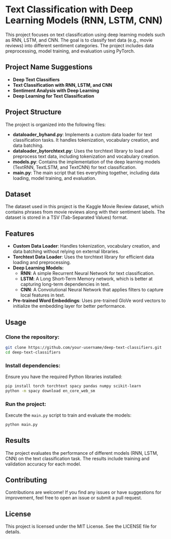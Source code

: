 # Text Classification with Deep Learning Models (RNN, LSTM, CNN)

This project focuses on text classification using deep learning models such as RNN, LSTM, and CNN. The goal is to classify text data (e.g., movie reviews) into different sentiment categories. The project includes data preprocessing, model training, and evaluation using PyTorch.

## Project Name Suggestions
- **Deep Text Classifiers**
- **Text Classification with RNN, LSTM, and CNN**
- **Sentiment Analysis with Deep Learning**
- **Deep Learning for Text Classification**

## Project Structure
The project is organized into the following files:

- **dataloader_byhand.py**: Implements a custom data loader for text classification tasks. It handles tokenization, vocabulary creation, and data batching.
- **dataloader_bytorchtext.py**: Uses the torchtext library to load and preprocess text data, including tokenization and vocabulary creation.
- **models.py**: Contains the implementation of the deep learning models (TextRNN, TextLSTM, and TextCNN) for text classification.
- **main.py**: The main script that ties everything together, including data loading, model training, and evaluation.

## Dataset
The dataset used in this project is the Kaggle Movie Review dataset, which contains phrases from movie reviews along with their sentiment labels. The dataset is stored in a TSV (Tab-Separated Values) format.

## Features
- **Custom Data Loader**: Handles tokenization, vocabulary creation, and data batching without relying on external libraries.
- **Torchtext Data Loader**: Uses the torchtext library for efficient data loading and preprocessing.
- **Deep Learning Models:**
  - **RNN**: A simple Recurrent Neural Network for text classification.
  - **LSTM**: A Long Short-Term Memory network, which is better at capturing long-term dependencies in text.
  - **CNN**: A Convolutional Neural Network that applies filters to capture local features in text.
- **Pre-trained Word Embeddings**: Uses pre-trained GloVe word vectors to initialize the embedding layer for better performance.

## Usage
### Clone the repository:
```bash
git clone https://github.com/your-username/deep-text-classifiers.git
cd deep-text-classifiers
```

### Install dependencies:
Ensure you have the required Python libraries installed:
```bash
pip install torch torchtext spacy pandas numpy scikit-learn
python -m spacy download en_core_web_sm
```

### Run the project:
Execute the `main.py` script to train and evaluate the models:
```bash
python main.py
```

## Results
The project evaluates the performance of different models (RNN, LSTM, CNN) on the text classification task. The results include training and validation accuracy for each model.

## Contributing
Contributions are welcome! If you find any issues or have suggestions for improvement, feel free to open an issue or submit a pull request.

## License
This project is licensed under the MIT License. See the LICENSE file for details.
